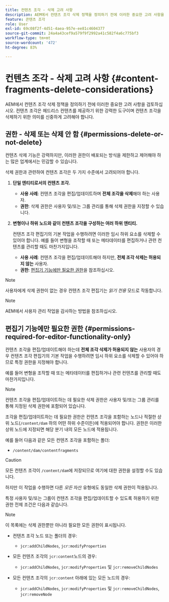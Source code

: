 ```yaml
---
title: 컨텐츠 조각 - 삭제 고려 사항
description: AEM에서 컨텐츠 조각 삭제 정책을 정의하기 전에 이러한 중요한 고려 사항을 검토하십시오. 컨텐츠 조각은 헤드리스 컨텐츠를 제공하기 위한 강력한 도구이며 컨텐츠 조각을 삭제하기 위한 의미를 신중하게 고려해야 합니다.
feature: 콘텐츠 조각
role: User
exl-id: 69c08f2f-4d51-4aea-957e-ee81c4604377
source-git-commit: 24a4a43cef9a579f9f2992a41c582f4a6c775bf3
workflow-type: tm+mt
source-wordcount: '472'
ht-degree: 83%

---
```


# 컨텐츠 조각 - 삭제 고려 사항 {#content-fragments-delete-considerations}

AEM에서 컨텐츠 조각 삭제 정책을 정의하기 전에 이러한 중요한 고려 사항을 검토하십시오. 컨텐츠 조각은 헤드리스 컨텐츠를 제공하기 위한 강력한 도구이며 컨텐츠 조각을 삭제하기 위한 의미를 신중하게 고려해야 합니다.

## 권한 - 삭제 또는 삭제 안 함 {#permissions-delete-or-not-delete}

컨텐츠 삭제 기능은 강력하지만, 이러한 권한이 배포되는 방식을 제한하고 제어해야 하는 많은 업계에서는 민감할 수 있습니다.

삭제 권한과 관련하여 컨텐츠 조각은 두 가지 수준에서 고려되어야 합니다.

1. **단일 엔티티로서의 컨텐츠 조각.**

   * **사용 사례**: 컨텐츠 조각을 편집/업데이트하며 **전체 조각을 삭제**&#x200B;해야 하는 사용자.
   * **권한**: 삭제 권한은 사용자 및/또는 그룹 관리를 통해 삭제 권한을 지정<!-- The [Delete](/help/sites-administering/security.md#actions) permission can be [assigned through User and/or Group Management](/help/sites-administering/security.md#managing-permissions). -->할 수 있습니다. 

2. **변형이나 하위 노드와 같이 컨텐츠 조각을 구성하는 여러 하위 엔티티.**

   컨텐츠 조각 편집기의 기본 작업을 수행하려면 이러한 임시 하위 요소를 삭제할 수 있어야 합니다. 예를 들어 변형을 조작할 때 또는 메타데이터를 편집하거나 관련 컨텐츠를 관리할 때도 마찬가지입니다.

   * **사용 사례**: 컨텐츠 조각을 편집/업데이트해야 하지만, **전체 조각 삭제는 허용되지 않는** 사용자.
   * **권한**: [편집기 기능에만 필요한 권한](#permissions-required-for-editor-functionality-only)을 참조하십시오.

>[!NOTE]
>
>사용자에게 삭제 권한이 없는 경우 컨텐츠 조각 편집기는 *읽기 전용* 모드로 작동합니다. <!-- When a user does not have any [Delete](/help/sites-administering/security.md#actions) permissions, the Content Fragment editor operates in *read-only* mode. -->

>[!NOTE]
>
>AEM에서 사용자 관리 작업을 감사하는 방법<!-- See also [How to Audit User Management Operations in AEM](/help/sites-administering/audit-user-management-operations.md). -->을 참조하십시오. 

## 편집기 기능에만 필요한 권한 {#permissions-required-for-editor-functionality-only}

컨텐츠 조각을 편집/업데이트해야 하는데 **전체 조각 삭제가 허용되지 않는** 사용자의 경우 컨텐츠 조각 편집기의 기본 작업을 수행하려면 임시 하위 요소를 삭제할 수 있어야 하므로 특정 권한을 지정해야 합니다. 

예를 들어 변형을 조작할 때 또는 메타데이터를 편집하거나 관련 컨텐츠를 관리할 때도 마찬가지입니다.

>[!NOTE]
>
>컨텐츠 조각을 편집/업데이트하는 데 필요한 삭제 권한은 사용자 및/또는 그룹 관리를 통해 지정된<!-- The delete permissions, required to edit/update a Content Fragment, are included in the Delete permission [assigned through User and/or Group Management](/help/sites-administering/security.md#managing-permissions). --> 삭제 권한에 포함되어 있습니다. 

조각을 편집/업데이트하는 데 필요한 권한은 컨텐츠 조각을 포함하는 노드나 적절한 상위 노드(`/content/dam` 하의 어떤 하위 수준이든)에 적용되어야 합니다. 권한은 이러한 상위 노드에 지정되면 해당 분기 내의 모든 노드에 적용됩니다.

예를 들어 다음과 같은 모든 컨텐츠 조각을 포함하는 폴더:

* `/content/dam/contentfragments`

>[!CAUTION]
>
>모든 컨텐츠 조각이 `/content/dam`에 저장되므로 여기에 대한 권한을 설정할 수도 있습니다.
>
>하지만 이 작업을 수행하면 다른 *모든* 자산 유형에도 동일한 삭제 권한이 적용됩니다.

특정 사용자 및/또는 그룹이 컨텐츠 조각을 편집/업데이트할 수 있도록 허용하기 위한 권한 전제 조건은 다음과 같습니다.

>[!NOTE]
>
>이 목록에는 삭제 권한뿐만 아니라 필요한 모든 권한이 표시됩니다.

* 컨텐츠 조각 노드 또는 폴더의 경우:

   * `jcr:addChildNodes`, `jcr:modifyProperties`

* 모든 컨텐츠 조각의 `jcr:content`노드의 경우:

   * `jcr:addChildNodes`, `jcr:modifyProperties` 및 `jcr:removeChildNodes`

* 모든 컨텐츠 조각의 `jcr:content` 아래에 있는 모든 노드의 경우:

   * `jcr:addChildNodes`, `jcr:modifyProperties` 및 `jcr:removeChildNodes`, `jcr:removeNode`

<!-- There is no CRXDE Lite -->

<!--
These `remove` privileges must be [administered using Access Control Lists, within CRXDE Lite](/help/sites-administering/user-group-ac-admin.md#access-right-management). 

The `add` and `modify` privileges can also be administered in CRXDE Lite, or using the User Management console.

For example, the definition of the `remove` privileges for a group `content-authors-no-delete`:

![cf-delete-03](assets/cf-delete-03.png)
-->
